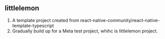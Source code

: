 ## littlelemon
1. A template project created from react-native-community/react-native-template-typescript
2. Gradually build up for a Meta test project, whihc is littlelemon project.

